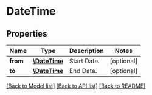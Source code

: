 # DateTime

## Properties
Name | Type | Description | Notes
------------ | ------------- | ------------- | -------------
**from** | [**\DateTime**](\DateTime.md) | Start Date. | [optional] 
**to** | [**\DateTime**](\DateTime.md) | End Date. | [optional] 

[[Back to Model list]](../README.md#documentation-for-models) [[Back to API list]](../README.md#documentation-for-api-endpoints) [[Back to README]](../README.md)


